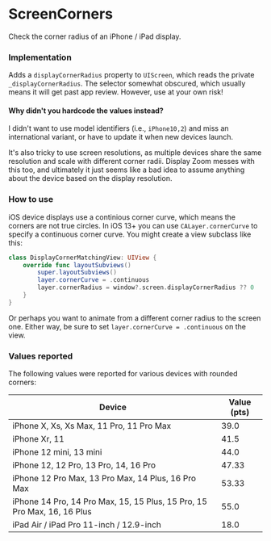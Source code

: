 # ScreenCorners

Check the corner radius of an iPhone / iPad display.

### Implementation

Adds a `displayCornerRadius` property to `UIScreen`, which reads the private `_displayCornerRadius`. The selector somewhat obscured, which usually means it will get past app review. However, use at your own risk!

#### Why didn't you hardcode the values instead?

I didn't want to use model identifiers (i.e., `iPhone10,2`) and miss an international variant, or have to update it when new devices launch. 

It's also tricky to use screen resolutions, as multiple devices share the same resolution and scale with different corner radii. Display Zoom messes with this too, and ultimately it just seems like a bad idea to assume anything about the device based on the display resolution.

### How to use

iOS device displays use a continious corner curve, which means the corners are not true circles. In iOS 13+ you can use `CALayer.cornerCurve` to specify a continuous corner curve. You might create a view subclass like this:

```swift
class DisplayCornerMatchingView: UIView {
    override func layoutSubviews()
        super.layoutSubviews()
        layer.cornerCurve = .continuous
        layer.cornerRadius = window?.screen.displayCornerRadius ?? 0
    }
}
```

Or perhaps you want to animate from a different corner radius to the screen one. Either way, be sure to set `layer.cornerCurve = .continuous` on the view. 

### Values reported

The following values were reported for various devices with rounded corners:

| Device | Value (pts) |
|--|--|
| iPhone X, Xs, Xs Max, 11 Pro, 11 Pro Max | 39.0 |
| iPhone Xr, 11 | 41.5 |
| iPhone 12 mini, 13 mini | 44.0 |
| iPhone 12, 12 Pro, 13 Pro, 14, 16 Pro | 47.33 |
| iPhone 12 Pro Max, 13 Pro Max, 14 Plus, 16 Pro Max | 53.33 |
| iPhone 14 Pro, 14 Pro Max, 15, 15 Plus, 15 Pro, 15 Pro Max, 16, 16 Plus | 55.0 |
| iPad Air / iPad Pro 11-inch / 12.9-inch | 18.0 |
